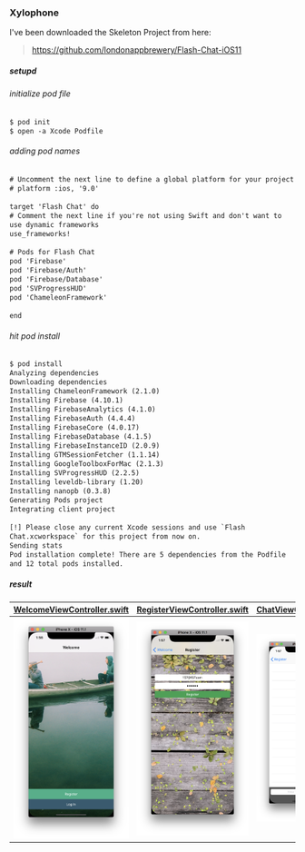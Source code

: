 ### Xylophone
I've been downloaded the Skeleton Project from here:
> https://github.com/londonappbrewery/Flash-Chat-iOS11

##### setupd

###### initialize pod file

```
$ pod init
$ open -a Xcode Podfile
```

###### adding pod names

```
# Uncomment the next line to define a global platform for your project
# platform :ios, '9.0'

target 'Flash Chat' do
# Comment the next line if you're not using Swift and don't want to use dynamic frameworks
use_frameworks!

# Pods for Flash Chat
pod 'Firebase'
pod 'Firebase/Auth'
pod 'Firebase/Database'
pod 'SVProgressHUD'
pod 'ChameleonFramework'

end
```

###### hit pod install
```
$ pod install
Analyzing dependencies
Downloading dependencies
Installing ChameleonFramework (2.1.0)
Installing Firebase (4.10.1)
Installing FirebaseAnalytics (4.1.0)
Installing FirebaseAuth (4.4.4)
Installing FirebaseCore (4.0.17)
Installing FirebaseDatabase (4.1.5)
Installing FirebaseInstanceID (2.0.9)
Installing GTMSessionFetcher (1.1.14)
Installing GoogleToolboxForMac (2.1.3)
Installing SVProgressHUD (2.2.5)
Installing leveldb-library (1.20)
Installing nanopb (0.3.8)
Generating Pods project
Integrating client project

[!] Please close any current Xcode sessions and use `Flash Chat.xcworkspace` for this project from now on.
Sending stats
Pod installation complete! There are 5 dependencies from the Podfile and 12 total pods installed.
```

##### result

|[WelcomeViewController.swift](Flash-Chat-iOS11/Flash%20Chat/WelcomeViewController.swift)|[RegisterViewController.swift](Flash-Chat-iOS11/Flash%20Chat/RegisterViewController.swift)|[ChatViewController.swift](Flash-Chat-iOS11/Flash%20Chat/ChatViewController.swift)|[LogInViewController.swift](Flash-Chat-iOS11/Flash%20Chat/LogInViewController.swift)|
|:-:|:-:|:-:|:-:|
|![](99_preview/00_result.png)|![](99_preview/01_result.png)|![](99_preview/02_result.png)|![](99_preview/03_result.png)|

